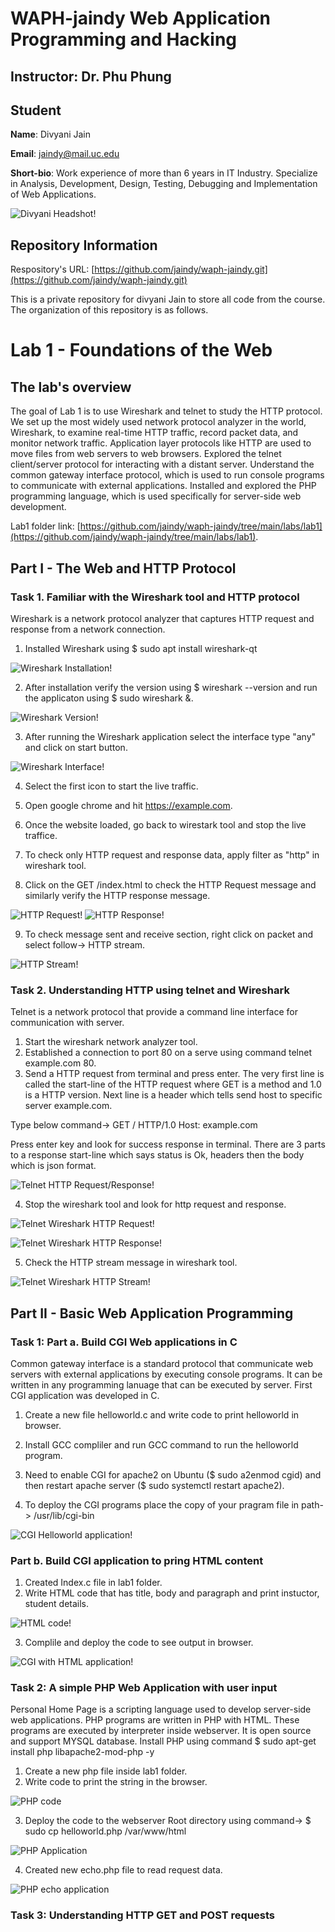 # WAPH-jaindy Web Application Programming and Hacking

## Instructor: Dr. Phu Phung

## Student

**Name**: Divyani Jain

**Email**: jaindy@mail.uc.edu

**Short-bio**: Work experience of more than 6 years in IT Industry. Specialize in Analysis, Development, Design, Testing, Debugging and Implementation of Web Applications. 

![Divyani Headshot!](/Images/Divyani_Jain.jpg)

## Repository Information

Respository's URL: [https://github.com/jaindy/waph-jaindy.git](https://github.com/jaindy/waph-jaindy.git)

This is a private repository for divyani Jain to store all code from the course. The organization of this repository is as follows.

# Lab 1 - Foundations of the Web 

## The lab's overview

The goal of Lab 1 is to use Wireshark and telnet to study the HTTP protocol. We set up the most widely used network protocol analyzer in the world, Wireshark, to examine real-time HTTP traffic, record packet data, and monitor network traffic. Application layer protocols like HTTP are used to move files from web servers to web browsers. Explored the telnet client/server protocol for interacting with a distant server. Understand the common gateway interface protocol, which is used to run console programs to communicate with external applications. Installed and explored the PHP programming language, which is used specifically for server-side web development.

Lab1 folder link: [https://github.com/jaindy/waph-jaindy/tree/main/labs/lab1](https://github.com/jaindy/waph-jaindy/tree/main/labs/lab1).


## Part I - The Web and HTTP Protocol

### Task 1. Familiar with the Wireshark tool and HTTP protocol
Wireshark is a network protocol analyzer that captures HTTP request and response from a network connection.
1. Installed Wireshark using $ sudo apt install wireshark-qt
  
![Wireshark Installation!](/Images/WiresharkInstallation.png)

2. After installation verify the version using $ wireshark --version and run the applicaton using $ sudo wireshark &.

![Wireshark Version!](/Images/WiresharkVersion.png)

3. After running the Wireshark application select the interface type "any" and click on start button.

![Wireshark Interface!](/Images/WiresharkInterface.png)

4. Select the first icon to start the live traffic.
5. Open google chrome and hit https://example.com.
6. Once the website loaded, go back to wirestark tool and stop the live traffice.
7. To check only HTTP request and response data, apply filter as "http" in wireshark tool.
   
8. Click on the GET /index.html to check the HTTP Request message and similarly verify the HTTP response message.

![HTTP Request!](/Images/HTTPRequest.png)
![HTTP Response!](/Images/HTTPResponse.png)

9. To check message sent and receive section, right click on packet and select follow-> HTTP stream.

![HTTP Stream!](/Images/HTTPStream.png)


### Task 2. Understanding HTTP using telnet and Wireshark

Telnet is a network protocol that provide a command line interface for communication with server.

1. Start the wireshark network analyzer tool.
2. Established a connection to port 80 on a serve using command telnet example.com 80.
3. Send a HTTP request from terminal and press enter. The very first line is called the start-line of the HTTP request where GET is a method and 1.0 is a HTTP version. Next line is a header which tells send host to specific server example.com.
   
Type below command->
GET / HTTP/1.0
Host: example.com

Press enter key and look for success response in terminal. There are 3 parts to a response start-line which says status is Ok, headers then the body which is json format. 

![Telnet HTTP Request/Response!](/Images/TelnetRequest.png)

4. Stop the wireshark tool and look for http request and response.

![Telnet Wireshark HTTP Request!](/Images/TelnetWiresharkHttpreq.png)

![Telnet Wireshark HTTP Response!](/Images/TelnetWiresharkHttpRes.png)


5. Check the HTTP stream message in wireshark tool.
 
![Telnet Wireshark HTTP Stream!](/Images/TelnetWiresharkHTTPstream.png)
 


## Part II - Basic Web Application Programming

### Task 1: Part a. Build CGI Web applications in C

Common gateway interface is a standard protocol that communicate web servers with external applications by executing console programs. It can be written in any programming lanuage that can be executed by server. First CGI application was developed in C.

1. Create a new file helloworld.c and write code to print helloworld in browser.

2. Install GCC compliler and run GCC command to run the helloworld program.
3. Need to enable CGI for apache2 on Ubuntu ($ sudo a2enmod cgid) and then restart apache server ($ sudo systemctl restart apache2).
4. To deploy the CGI programs place the copy of your pragram file in path-> /usr/lib/cgi-bin

![CGI Helloworld application!](/Images/FirstCGIApp.png)


### Part b. Build CGI application to pring HTML content

1. Created Index.c file in lab1 folder.
2. Write HTML code that has title, body and paragraph and print instuctor, student details.

![HTML code!](/Images/htmlcode.png)

3. Complile and deploy the code to see output in browser.
   
![CGI with HTML application!](/Images/CGIwithHTML.png)
 
### Task 2: A simple PHP Web Application with user input

Personal Home Page is a scripting language used to develop server-side web applications. PHP programs are written in PHP with HTML. These programs are executed by interpreter inside webserver. It is open source and support MYSQL database.
Install PHP using command $ sudo apt-get install php libapache2-mod-php -y

1. Create a new php file inside lab1 folder.
2. Write code to print the string in the browser.

![PHP code](/Images/PHPCode.png)

3. Deploy the code to the webserver Root directory using command-> $ sudo cp helloworld.php /var/www/html

![PHP Application](/Images/FirstPHP.png)

4. Created new echo.php file to read request data.

![PHP echo application](/Images/EchoApp.png)

### Task 3: Understanding HTTP GET and POST requests

